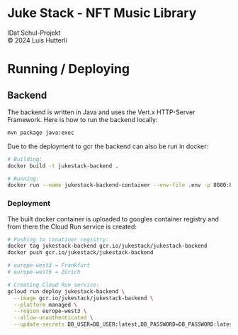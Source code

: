 # Juke Stack - NFT Music Library
IDat Schul-Projekt <br>
&copy; 2024 Luis Hutterli

# Running / Deploying
## Backend
The backend is written in Java and uses the Vert.x HTTP-Server Framework.
Here is how to run the backend locally:
```bash
mvn package java:exec
```
Due to the deployment to gcr the backend can also be run in docker:
```bash
# Building:
docker build -t jukestack-backend .

# Running:
docker run --name jukestack-backend-container --env-file .env -p 8080:8080 jukestack-backend
```

### Deployment
The built docker container is uploaded to googles container registry and from there the Cloud Run service is created:
```bash
# Pushing to conatiner registry:
docker tag jukestack-backend gcr.io/jukestack/jukestack-backend
docker push gcr.io/jukestack/jukestack-backend

# europe-west3 = Frankfurt
# europe-west6 = Zürich

# Creating Cloud Run service:
gcloud run deploy jukestack-backend \
  --image gcr.io/jukestack/jukestack-backend \
  --platform managed \
  --region europe-west3 \
  --allow-unauthenticated \
  --update-secrets DB_USER=DB_USER:latest,DB_PASSWORD=DB_PASSWORD:latest,R2_ACCOUNT_ID:R2_ACCOUNT_ID:latest,R2_ACCESS_KEY:R2_ACCESS_KEY:latest,R2_SECRET_KEY:R2_SECRET_KEY:latest
```